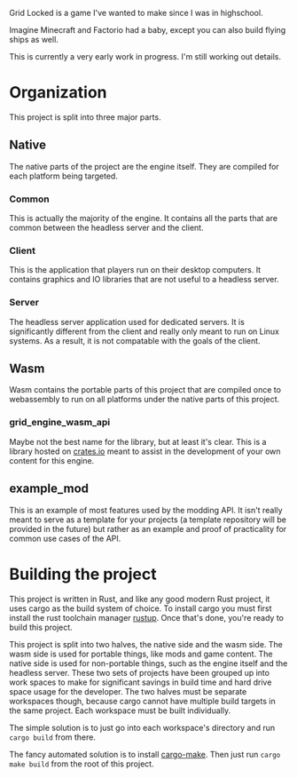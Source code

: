 Grid Locked is a game I've wanted to make since I was in highschool.

Imagine Minecraft and Factorio had a baby, except you can also build flying ships as well.

This is currently a very early work in progress.
I'm still working out details.

# Organization

This project is split into three major parts.

## Native

The native parts of the project are the engine itself. They are compiled for each platform being targeted.

### Common
This is actually the majority of the engine. It contains all the parts that are common between the headless server and the client.

### Client

This is the application that players run on their desktop computers. It contains graphics and IO libraries that are not useful to a headless server.

### Server

The headless server application used for dedicated servers. It is significantly different from the client and really only meant to run on Linux systems. As a result, it is not compatable with the goals of the client.

## Wasm

Wasm contains the portable parts of this project that are compiled once to webassembly to run on all platforms under the native parts of this project.

### grid_engine_wasm_api

Maybe not the best name for the library, but at least it's clear. This is a library hosted on [crates.io](https://crates.io/crates/grid_engine_wasm_api) meant to assist in the development of your own content for this engine.

## example_mod

This is an example of most features used by the modding API. It isn't really meant to serve as a template for your projects (a template repository will be provided in the future) but rather as an example and proof of practicality for common use cases of the API.

# Building the project

This project is written in Rust, and like any good modern Rust project, it uses cargo as the build system of choice.
To install cargo you must first install the rust toolchain manager [rustup](https://rustup.rs/). Once that's done, you're ready to build this project.

This project is split into two halves, the native side and the wasm side. The wasm side is used for portable things, like mods and game content. The native side is used for non-portable things, such as the engine itself and the headless server. These two sets of projects have been grouped up into work spaces to make for significant savings in build time and hard drive space usage for the developer. The two halves must be separate workspaces though, because cargo cannot have multiple build targets in the same project. Each workspace must be built individually.

The simple solution is to just go into each workspace's directory and run `cargo build` from there.

The fancy automated solution is to install [cargo-make](https://crates.io/crates/cargo-make#installation). Then just run `cargo make build` from the root of this project.